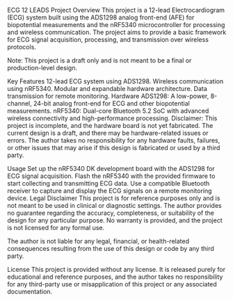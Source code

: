 ECG 12 LEADS Project
Overview
This project is a 12-lead Electrocardiogram (ECG) system built using the ADS1298 analog front-end (AFE) for biopotential measurements and the nRF5340 microcontroller for processing and wireless communication. The project aims to provide a basic framework for ECG signal acquisition, processing, and transmission over wireless protocols.

Note: This project is a draft only and is not meant to be a final or production-level design.

Key Features
12-lead ECG system using ADS1298.
Wireless communication using nRF5340.
Modular and expandable hardware architecture.
Data transmission for remote monitoring.
Hardware
ADS1298: A low-power, 8-channel, 24-bit analog front-end for ECG and other biopotential measurements.
nRF5340: Dual-core Bluetooth 5.2 SoC with advanced wireless connectivity and high-performance processing.
Disclaimer: This project is incomplete, and the hardware board is not yet fabricated. The current design is a draft, and there may be hardware-related issues or errors. The author takes no responsibility for any hardware faults, failures, or other issues that may arise if this design is fabricated or used by a third party.

Usage
Set up the nRF5340 DK development board with the ADS1298 for ECG signal acquisition.
Flash the nRF5340 with the provided firmware to start collecting and transmitting ECG data.
Use a compatible Bluetooth receiver to capture and display the ECG signals on a remote monitoring device.
Legal Disclaimer
This project is for reference purposes only and is not meant to be used in clinical or diagnostic settings. The author provides no guarantee regarding the accuracy, completeness, or suitability of the design for any particular purpose. No warranty is provided, and the project is not licensed for any formal use.

The author is not liable for any legal, financial, or health-related consequences resulting from the use of this design or code by any third party.

License
This project is provided without any license. It is released purely for educational and reference purposes, and the author takes no responsibility for any third-party use or misapplication of this project or any associated documentation.
